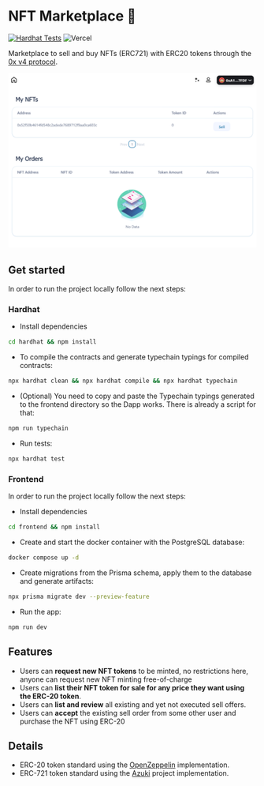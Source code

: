 # NFT Marketplace 🛒

[![Hardhat Tests](https://github.com/miguelleonmarti/nft-marketplace-task/actions/workflows/hardhat_tests.yml/badge.svg)](https://github.com/miguelleonmarti/nft-marketplace-task/actions/workflows/hardhat_tests.yml) ![Vercel](https://therealsujitk-vercel-badge.vercel.app/?app=nft-marketplace-0x-brown)

Marketplace to sell and buy NFTs (ERC721) with ERC20 tokens through the [0x v4 protocol].

![Website Image](./public/assets/images/website.png)

## Get started

In order to run the project locally follow the next steps:

### Hardhat

- Install dependencies

```sh
cd hardhat && npm install
```

- To compile the contracts and generate typechain typings for compiled contracts:

```sh
npx hardhat clean && npx hardhat compile && npx hardhat typechain
```

- (Optional) You need to copy and paste the Typechain typings generated to the frontend directory so the Dapp works. There is already a script for that:

```sh
npm run typechain
```

- Run tests:

```sh
npx hardhat test
```

### Frontend

In order to run the project locally follow the next steps:

- Install dependencies

```sh
cd frontend && npm install
```

- Create and start the docker container with the PostgreSQL database:

```sh
docker compose up -d
```

- Create migrations from the Prisma schema, apply them to the database and generate artifacts:

```sh
npx prisma migrate dev --preview-feature
```

- Run the app:

```sh
npm run dev
```

## Features

- Users can **request new NFT tokens** to be minted, no restrictions here, anyone can request new NFT minting free-of-charge
- Users can **list their NFT token for sale for any price they want using the ERC-20 token**.
- Users can **list and review** all existing and yet not executed sell offers.
- Users can **accept** the existing sell order from some other user and purchase the NFT using ERC-20

## Details

- ERC-20 token standard using the [OpenZeppelin] implementation.
- ERC-721 token standard using the [Azuki] project implementation.

[0x v4 protocol]: https://docs.0x.org/nft-support/docs/introduction
[azuki]: https://github.com/chiru-labs/ERC721A
[openzeppelin]: https://docs.openzeppelin.com/contracts/4.x/erc20
